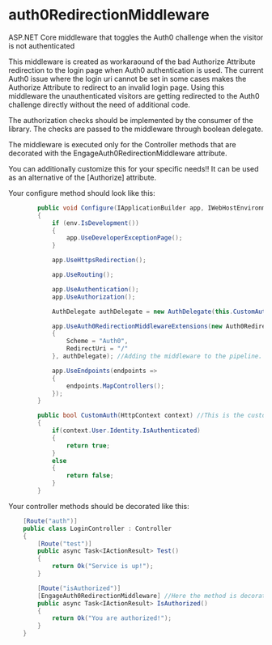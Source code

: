 # auth0RedirectionMiddleware
ASP.NET Core middleware that toggles the Auth0 challenge when the visitor is not authenticated

This middleware is created as workaraound of the bad Authorize Attribute redirection to the login page when Auth0 authentication is used.
The current Auth0 issue where the login uri cannot be set in some cases makes the Authorize Attribute to redirect to an invalid login page.
Using this middleware the unauthenticated visitors are getting redirected to the Auth0 challenge directly without the need of additional code.

The authorization checks should be implemented by the consumer of the library. The checks are passed to the middleware through boolean delegate.

The middleware is executed only for the Controller methods that are decorated with the EngageAuth0RedirectionMiddleware attribute.

You can additionally customize this for your specific needs!! It can be used as an alternative of the [Authorize] attribute.

Your configure method should look like this:
```csharp
        public void Configure(IApplicationBuilder app, IWebHostEnvironment env)
        {
            if (env.IsDevelopment())
            {
                app.UseDeveloperExceptionPage();
            }

            app.UseHttpsRedirection();

            app.UseRouting();

            app.UseAuthentication();
            app.UseAuthorization();

            AuthDelegate authDelegate = new AuthDelegate(this.CustomAuth); //Here the delegate is assigned to the custom auth method.

            app.UseAuth0RedirectionMiddlewareExtensions(new Auth0RedirectionMiddlewareOptions
            {
                Scheme = "Auth0",
                RedirectUri = "/"
            }, authDelegate); //Adding the middleware to the pipeline.

            app.UseEndpoints(endpoints =>
            {
                endpoints.MapControllers();
            });
        }

        public bool CustomAuth(HttpContext context) //This is the custom auth method implementation.
        {
            if(context.User.Identity.IsAuthenticated)
            {
                return true;
            }
            else
            {
                return false;
            }
        }
```

Your controller methods should be decorated like this:

```csharp
    [Route("auth")]
    public class LoginController : Controller
    {
        [Route("test")]
        public async Task<IActionResult> Test()
        {
            return Ok("Service is up!");
        }

        [Route("isAuthorized")]
        [EngageAuth0RedirectionMiddleware] //Here the method is decorated with the attributes that toggles the Auth0RedirectionMiddleware
        public async Task<IActionResult> IsAuthorized()
        {
            return Ok("You are authorized!");
        }
    }
```
